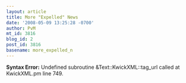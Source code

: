 ```yaml
---
layout: article
title: More "Expelled" News
date: '2008-05-09 13:25:28 -0700'
author: PvM
mt_id: 3816
blog_id: 2
post_id: 3816
basename: more_expelled_n
---
```

<p><strong>Syntax Error:</strong> Undefined subroutine &Text::KwickXML::tag_url called at KwickXML.pm line 749.
</p>
